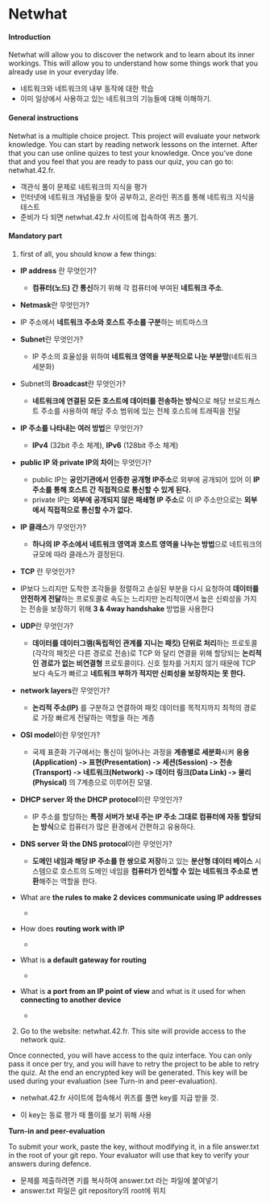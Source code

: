 # Netwhat



#### Introduction

Netwhat will allow you to discover the network and to learn about its inner workings. This will allow you to understand how some things work that you already use in your everyday life.

- 네트워크와 네트워크의 내부 동작에 대한 학습
- 이미 일상에서 사용하고 있는 네트워크의 기능들에 대해 이해하기.



#### General instructions

Netwhat is a multiple choice project. This project will evaluate your network knowledge. You can start by reading network lessons on the internet. After that you can use online quizes to test your knowledge. Once you’ve done that and you feel that you are ready to pass our quiz, you can go to: netwhat.42.fr.

- 객관식 풀이 문제로 네트워크의 지식을 평가
- 인터넷에 네트워크 개념들을 찾아 공부하고, 온라인 퀴즈를 통해 네트워크 지식을 테스트
- 준비가 다 되면 netwhat.42.fr 사이트에 접속하여 퀴즈 풀기.



#### Mandatory part

1) first of all, you should know a few things:

- **IP address** 란 무엇인가?

  -  **컴퓨터(노드) 간 통신**하기 위해 각 컴퓨터에 부여된 **네트워크 주소**.

-  **Netmask**란 무엇인가?

  - IP 주소에서 **네트워크 주소와 호스트 주소를 구분**하는 비트마스크

- **Subnet**란 무엇인가?

  - IP 주소의 효율성을 위하여 **네트워크 영역을 부분적으로 나눈 부분망**(네트워크 세분화)

- Subnet의 **Broadcast**란 무엇인가?

  - **네트워크에 연결된 모든 호스트에 데이터를 전송하는 방식**으로 해당 브로드캐스트 주소를 사용하여 해당 주소 범위에 있는 전체 호스트에 트래픽을 전달

- **IP 주소를 나타내는 여러 방법**은 무엇인가?

  - **IPv4** (32bit 주소 체계),  **IPv6** (128bit 주소 체계)

- **public IP 와 private IP의 차이**는 무엇인가?

  - public IP는 **공인기관에서 인증한 공개형 IP주소**로 외부에 공개되어 있어 이 **IP 주소를 통해 호스트 간 직접적으로 통신할 수 있게 된다.** 
  - private IP는 **외부에 공개되지 않은 패쇄형 IP 주소**로 이 IP 주소만으로는 **외부에서 직접적으로 통신할 수가 없다.**

- **IP 클래스**가 무엇인가?

  - **하나의 IP 주소에서 네트워크 영역과 호스트 영역을 나누는 방법**으로 네트워크의 규모에 따라 클래스가 결정된다.

-  **TCP** 란 무엇인가?

  - IP보다 느리지만 도착한 조각들을 정렬하고 손실된 부분을 다시 요청하여 **데이터를 안전하게 전달**하는 프로토콜로 속도는 느리지만 논리적이면서 높은 신뢰성을 가지는 전송을 보장하기 위해 **3 & 4way handshake** 방법을 사용한다 

- **UDP**란 무엇인가?

  - **데이터를 데이터그램(독립적인 관계를 지니는 패킷) 단위로 처리**하는 프로토콜 (각각의 패킷은 다른 경로로 전송)로 TCP 와 달리 연결을 위해 할당되는 **논리적인 경로가 없는 비연결형** 프로토콜이다. 신호 절차를 거치지 않기 때문에 TCP 보다 속도가 빠르고 **네트워크 부하가 적지만 신뢰성을 보장하지는 못 한다.**

- **network layers**란 무엇인가?

  - **논리적 주소(IP)** 를 구분하고 연결하여 패킷 데이터를 목적지까지 최적의 경로로 가장 빠르게 전달하는 역할을 하는 계층

- **OSI model**이란 무엇인가?

  - 국제 표준화 기구에서는 통신이 일어나는 과정을 **계층별로 세분화**시켜 **응용(Application) -> 표현(Presentation) -> 세션(Session) -> 전송(Transport) -> 네트워크(Network) -> 데이터 링크(Data Link) -> 물리(Physical)** 의 7계층으로 이루어진 모델.

- **DHCP server 와 the DHCP protocol**이란 무엇인가?

  - IP 주소를 할당하는 **특정 서버가 보내 주는 IP 주소 그대로 컴퓨터에 자동 할당되는 방식**으로 컴퓨터가 많은 환경에서 간편하고 유용하다.

- **DNS server 와 the DNS protocol**이란 무엇인가?

  - **도메인 네임과 해당 IP 주소를 한 쌍으로 저장**하고 있는 **분산형 데이터 베이스** 시스템으로 호스트의 도메인 네임을 **컴퓨터가 인식할 수 있는 네트워크 주소로 변환**해주는 역할을 한다.

- What are **the rules to make 2 devices communicate using IP addresses**

  - 

- How does **routing work with IP**

  - 

- What is  **a default gateway for routing**

  - 

- What is **a port from an IP point of view** and what is it used for when **connecting to another device**

  - 

  

2) Go to the website: netwhat.42.fr. This site will provide access to the network quiz.

Once connected, you will have access to the quiz interface. You can only pass it once per try, and you will have to retry the project to be able to retry the quiz. At the end an encrypted key will be generated. This key will be used during your evaluation (see Turn-in and peer-evaluation).

- netwhat.42.fr 사이트에 접속해서 퀴즈를 풀면 key를 지급 받을 것.

- 이 key는 동료 평가 때 풀이를 보기 위해 사용

  

**Turn-in and peer-evaluation**

To submit your work, paste the key, without modifying it, in a file answer.txt in the root of your git repo. Your evaluator will use that key to verify your answers during defence.

- 문제를 제출하려면 키를 복사하여 answer.txt 라는 파일에 붙여넣기
- answer.txt 파일은 git repository의 root에 위치